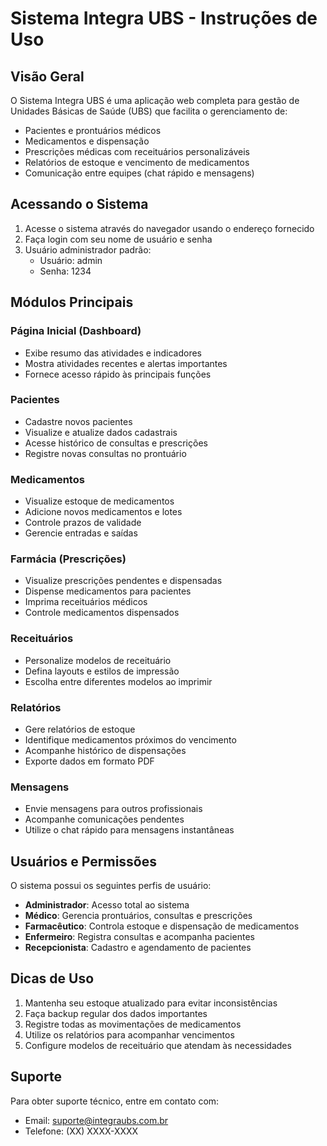 # Sistema Integra UBS - Instruções de Uso

## Visão Geral

O Sistema Integra UBS é uma aplicação web completa para gestão de Unidades Básicas de Saúde (UBS) que facilita o gerenciamento de:

- Pacientes e prontuários médicos
- Medicamentos e dispensação
- Prescrições médicas com receituários personalizáveis
- Relatórios de estoque e vencimento de medicamentos
- Comunicação entre equipes (chat rápido e mensagens)

## Acessando o Sistema

1. Acesse o sistema através do navegador usando o endereço fornecido
2. Faça login com seu nome de usuário e senha
3. Usuário administrador padrão: 
   - Usuário: admin
   - Senha: 1234

## Módulos Principais

### Página Inicial (Dashboard)

- Exibe resumo das atividades e indicadores
- Mostra atividades recentes e alertas importantes
- Fornece acesso rápido às principais funções

### Pacientes

- Cadastre novos pacientes
- Visualize e atualize dados cadastrais
- Acesse histórico de consultas e prescrições
- Registre novas consultas no prontuário

### Medicamentos

- Visualize estoque de medicamentos
- Adicione novos medicamentos e lotes
- Controle prazos de validade
- Gerencie entradas e saídas

### Farmácia (Prescrições)

- Visualize prescrições pendentes e dispensadas
- Dispense medicamentos para pacientes
- Imprima receituários médicos
- Controle medicamentos dispensados

### Receituários

- Personalize modelos de receituário
- Defina layouts e estilos de impressão
- Escolha entre diferentes modelos ao imprimir

### Relatórios

- Gere relatórios de estoque
- Identifique medicamentos próximos do vencimento
- Acompanhe histórico de dispensações
- Exporte dados em formato PDF

### Mensagens

- Envie mensagens para outros profissionais
- Acompanhe comunicações pendentes
- Utilize o chat rápido para mensagens instantâneas

## Usuários e Permissões

O sistema possui os seguintes perfis de usuário:

- **Administrador**: Acesso total ao sistema
- **Médico**: Gerencia prontuários, consultas e prescrições
- **Farmacêutico**: Controla estoque e dispensação de medicamentos
- **Enfermeiro**: Registra consultas e acompanha pacientes
- **Recepcionista**: Cadastro e agendamento de pacientes

## Dicas de Uso

1. Mantenha seu estoque atualizado para evitar inconsistências
2. Faça backup regular dos dados importantes
3. Registre todas as movimentações de medicamentos
4. Utilize os relatórios para acompanhar vencimentos
5. Configure modelos de receituário que atendam às necessidades

## Suporte

Para obter suporte técnico, entre em contato com:
- Email: suporte@integraubs.com.br
- Telefone: (XX) XXXX-XXXX